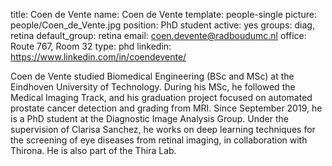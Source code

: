 title: Coen de Vente
name: Coen de Vente
template: people-single
picture: people/Coen_de_Vente.jpg
position: PhD student
active: yes
groups: diag, retina
default_group: retina
email: coen.devente@radboudumc.nl
office: Route 767, Room 32
type: phd
linkedin: https://www.linkedin.com/in/coendevente/


Coen de Vente studied Biomedical Engineering (BSc and MSc) at the Eindhoven University of Technology. During his MSc, he followed the Medical Imaging Track, and his graduation project focused on automated prostate cancer detection and grading from MRI. Since September 2019, he is a PhD student at the Diagnostic Image Analysis Group. Under the supervision of Clarisa Sanchez, he works on deep learning techniques for the screening of eye diseases from retinal imaging, in collaboration with Thirona. He is also part of the Thira Lab.
